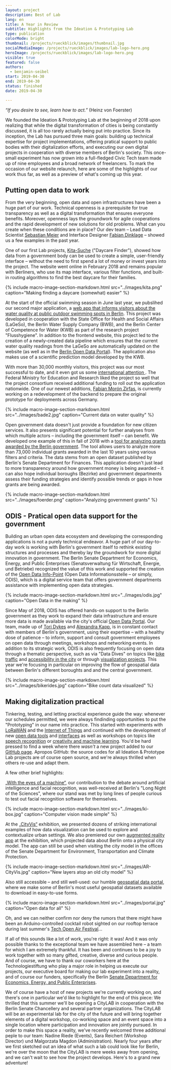 ```yaml
---
layout: project
description: Best of Lab 
lang: en
title: A Year in Review 
subtitle: Highlights from the Ideation & Prototyping Lab
type: publication
colorMode: bright
thumbnail: /projects/rueckblick/images/thumbnail.jpg
socialMediaImage: /projects/rueckblick/images/lab-logo-hero.png
heroImage: /projects/rueckblick/images/lab-logo-hero.png
visible: true
featured: false
authors:
  - benjamin-seibel
start: 2019-04-30
end: 2019-04-30
status: finished
date: 2019-04-30

---
```


_“If you desire to see, learn how to act.”_ (Heinz von Foerster)

We founded the Ideation & Prototyping Lab at the beginning of 2018 upon realizing that while the digital transformation of cities is being constantly discussed, it is all too rarely actually being put into practice. Since its inception, the Lab has pursued three main goals: building up technical expertise for project implementations, offering pratical support to public bodies with their digitalization efforts, and executing our own digital projects in cooperation with diverse members of Berlin's society. This once-small experiment has now grown into a full-fledged Civic Tech team made up of nine employees and a broad network of freelancers. To mark the occasion of our website relaunch, here are some of the highlights of our work thus far, as well as a preview of what's coming up this year. 

Putting open data to work
------------------------

From the very beginning, open data and open infrastructures have been a huge part of our work. Technical openness is a prerequisite for true transparency as well as a digital transformation that ensures everyone benefits. Moreover, openness lays the groundwork for agile cooperations and the rapid development of new solutions for old problems. What can you create when these conditions are in place? Our dev team – Lead Data Scientist [Sebastian Meier](https://twitter.com/seb_meier) and Interface Designer [Fabian Dinklage](https://twitter.com/fdnklg) – showed us a few examples in the past year.

One of our first Lab projects, [Kita-Suche](https://www.kita-suche.berlin) ("Daycare Finder"), showed how data from a government body can be used to create a simple, user-friendly interface – without the need to first spend a lot of money or invest years into the project. The website went online in February 2018 and remains popular with Berliners, who use its map interface, various filter functions, and built-in routing algorithms to find the best daycare for their families. 

{% include macro-image-section-markdown.html src="../images/kita.png" caption="Making finding a daycare (somewhat) easier" %}

At the start of the official swimming season in June last year, we pubslihed our second major application, a [web app that informs visitors about the water quality at public outdoor swimming spots in Berlin](https://www.badestellen-berlin.de). This project was developed in cooperation with the State Office for Health and Social Affairs (LaGeSo), the Berlin Water Supply Company (BWB), and the Berlin Center of Competence for Water (KWB) as part of the research project "Flusshygiene". In addition to the frontend website, this project led to the creation of a newly-created data pipeline which ensures that the current water quality readings from the LaGeSo are automatically updated on the website (as well as in the [Berlin Open Data Portal](https://daten.berlin.de/datensaetze/liste-der-badestellen)). The application also makes use of a scientific prediction model developed by the KWB. 

With more than 30,000 monthly visitors, this project was our most successful to date, and it even got us some [international attention ](https://apolitical.co/solution_article/berlin-steers-bathers-away-from-dirty-lakes-with-daily-pollution-updates/). The Federal Ministry for Education and Research liked the project so well that the project consortium received additional funding to roll out the application nationwide. One of our newest additions, [Fabian Morón Zirfas](https://twitter.com/fmoronzirfas), is currently working on a redevelopment of the backend to prepare the original prototype for deployments across Germany.

{% include macro-image-section-markdown.html src="../images/bade2.jpg" caption="Current data on water quality" %}

Open government data doesn't just provide a foundation for new citizen services. It also presents significant potential for further analyses from which multiple actors – including the government itself – can benefit. We developed one example of this in fall of 2018 with a [tool for analyzing grants awarded by the Berlin government](http://zuwendungsdatenbank.lab.technologiestiftung-berlin.de/#vis). The tool allows users to analyze more than 73,000 individual grants awarded in the last 10 years using various filters and criteria. The data stems from an open dataset published by Berlin's Senate Department for Finances. This application doesn't just lead to more transparency around how government money is being awarded – it can also hope individual boroughs (Bezirke) and government departments assess their funding strategies and identify possible trends or gaps in how grants are being awarded. 

{% include macro-image-section-markdown.html src="../images/foerder.png" caption="Analyzing government grants" %}

ODIS - Pratical open data support for the government
---------------------------------------------------------------

Building an urban open data ecosystem and developing the corresponding applications is not a purely technical endeavor. A huge part of our day-to-day work is working with Berlin's government itself to rethink existing structures and processes and thereby lay the groundwork for more digital innovation in government. The Berlin Senate Department for Economics, Energy, and Public Enterprises (Senatsverwaltung für Wirtschaft, Energie, und Betriebe) recognized the value of this work and supported the creation of the [Open Data Info-Point](https://www.odis-berlin.de) (Open Data Informationsstelle – or simply, ODIS), which is a digital service team that offers government departments assistance with implementing open data strategies. 

{% include macro-image-section-markdown.html src="../images/odis.jpg" caption="Open Data in the making" %}

Since May of 2018, ODIS has offered hands-on support to the Berlin government as they work to expand their data infrastructure and ensure more data is made available via the city's official [Open Data Portal](https://daten.berlin.de). Our team, made up of [Tori Dykes](https://twitter.com/toridykes) and [Alexandra Kapp](https://twitter.com/lxndrkp), is in constant contact with members of Berlin's government, using their expertise – with a healthy dose of patience – to inform, support and consult government employees on open data through meetings, workshops and networking events. In addition to its strategic work, ODIS is also frequently focusing on open data through a thematic perspective, such as via "Data Dives" on topics like [bike traffic](https://lab.technologiestiftung-berlin.de/projects/datadive-cycling/en/) and [accessibility in the city](https://lab.technologiestiftung-berlin.de/projects/datadive-accessibility/de/) or through [visualization projects](https://lab.technologiestiftung-berlin.de/projects/bikerides/en/). This year we're focusing in particular on improving the flow of geospatial data between Berlin's different boroughts and and the central government. 

{% include macro-image-section-markdown.html src="../images/bikerides.jpg" caption="Bike count data visualized" %}

Making digitalization practical
----------------------------------------

Tinkering, testing, and letting practical experience guide the way: whenever our schedules permitted, we were always findinding opportunities to put the "Prototyping" in our name into practice. This started with experiments with [LoRaWAN](https://lab.technologiestiftung-berlin.de/projects/loranodes/en/) and the [Internet of Things](https://www.technologiestiftung-berlin.de/en/blog/we-eat-our-own-soup/) and continued with the development of new [open data tools](https://lab.technologiestiftung-berlin.de/projects/csv-string-optimization/en/) and [interfaces](https://lab.technologiestiftung-berlin.de/projects/magic-mirror/en/) as well as workshops on topics like [speech recognition](https://retunefestival.de/2018/events/technologiestiftung/) or [creativity and machine learning](https://twitter.com/bnjmnsbl/status/1064545686325219329). You'd be hard pressed to find a week where there *wasn't* a new project added to our [GitHub page](https://github.com/technologiestiftung/). Apropos GitHub: the source codes for all Ideation & Prototype Lab projects are of course open source, and we're always thrilled when others re-use and adapt them.

A few other brief highlights:

[„With the eyes of a machine“](https://lab.technologiestiftung-berlin.de/projects/ki-ai-intro/en/), our contribution to the debate around artificial intelligence and facial recognition, was well-received at Berlin's "Long Night of the Sciences", where our stand was met by long lines of people curious to test out facial recognition software for themselves.

{% include macro-image-section-markdown.html src="../images/ki-box.jpg" caption="Computer vision made simple" %} 

At the [„CityVis“](https://cityvis.io/exhibition.php) exhibition, we presented dozens of striking international examples of how data visualization can be used to explore and contextualize urban settings. We also premiered our own [augmented reality app](https://medium.com/@stephangensch/building-an-ar-dataviz-prototype-10d7c9e6d261) at the exhibition, which projected data about Berlin onto a physical city model. The app can still be used when visiting the city model in the offices of the Senate Department for Environment, Transportation and Climate Protection. 

{% include macro-image-section-markdown.html src="../images/AR-CityVis.jpg" caption="New layers atop an old city model" %} 

Also still accessible – and still well-used: our humble [geospatial data portal](https://data.technologiestiftung-berlin.de/en), where we make some of Berlin's most useful geospatial datasets available to download in easy-to-use forms.

{% include macro-image-section-markdown.html src="../images/portal.jpg" caption="Open data for all" %} 

Oh, and we can neither confirm nor deny the rumors that there might have been an Arduino-controlled cocktail robot sighted on our rooftop terrace during last summer's [Tech Open Air Festival](https://toa.berlin/)...

If all of this sounds like a lot of work, you're right: it was! And it was only possible thanks to the exceptional team we have assembled here – a team for which I am extremely thankful. It has been and continues to be a joy to work together with so many gifted, creative, diverse and curious people. And of course, we have to thank our coworkers here at the Technologiestiftung who play a major role in helping us execute our projects, our executive board for making our lab experiment into a reality, and of course our funders, specifically the Berlin [Senate Department for Economics, Energy, and Public Enterprises](https://www.berlin.de/sen/web/). 

We of course have a host of new projects we're currently working on, and there's one in particular we'd like to highlight for the end of this piece: We thrilled that this summer we'll be opening a CityLAB in cooperation with the Berlin Senate Chancellery and several partner organizations. The CityLAB will be an experimental lab for the city of the future and will bring together elements of a digital workshop, co-working space and an event space into a single location where participation and innovation are jointly pursued. In order to make this space a reality, we've recently welcomed three additional peple to our team: Nadine Riede (Events), Sara Reichert (Workshop Director) und Malgorzata Magdon (Administration). Nearly four years after we first sketched out an idea of what such a lab could look like for Berlin, we're over the moon that the CityLAB is mere weeks away from opening, and we can't wait to see how the project develops. Here's to a grand new adventure!


